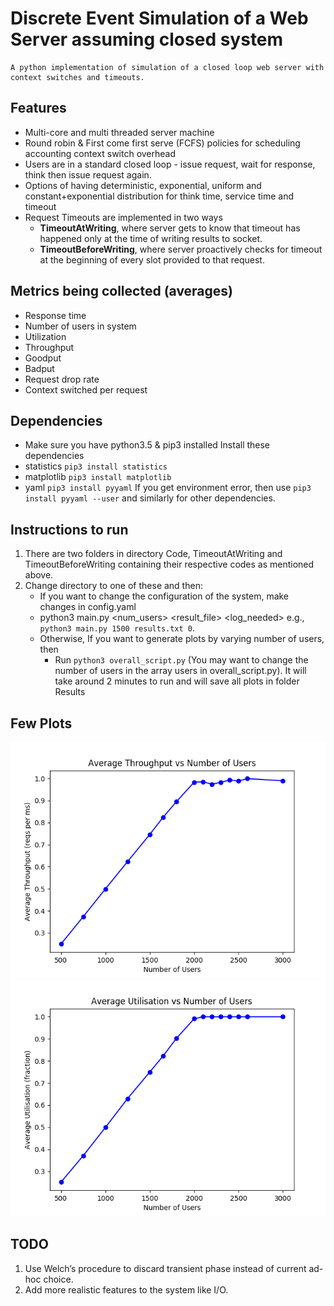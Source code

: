 # Discrete Event Simulation of a Web Server assuming closed system
	A python implementation of simulation of a closed loop web server with context switches and timeouts.

## Features
- Multi-core and multi threaded server machine
- Round robin & First come first serve (FCFS) policies for scheduling accounting context switch overhead
- Users are in a standard closed loop - issue request, wait for response, think then issue request again.
- Options of having deterministic, exponential, uniform and constant+exponential distribution for think time, service time and timeout
- Request Timeouts are implemented in two ways
	- **TimeoutAtWriting**, where server gets to know that timeout has happened only at the time of writing results to socket.
	- **TimeoutBeforeWriting**, where server proactively checks for timeout at the beginning of every slot provided to that request.

## Metrics being collected (averages)
- Response time
- Number of users in system
- Utilization 
- Throughput
- Goodput
- Badput
- Request drop rate
- Context switched per request

## Dependencies
- Make sure you have python3.5 & pip3 installed
Install these dependencies
- statistics	```pip3 install statistics```
- matplotlib	```pip3 install matplotlib```
- yaml			```pip3 install pyyaml```
If you get environment error, then use ```pip3 install pyyaml --user``` and similarly for other dependencies.

## Instructions to run
1. There are two folders in directory Code, TimeoutAtWriting and TimeoutBeforeWriting containing their respective codes as mentioned above.
2. Change directory to one of these and then:
	- If you want to change the configuration of the system, make changes in config.yaml
	- python3 main.py <num_users> <result_file> <log_needed> e.g., ```python3 main.py 1500 results.txt 0```.
	- Otherwise, If you want to generate plots by varying number of users, then
		- Run ```python3 overall_script.py``` (You may want to change the number of users in the array users in overall_script.py). It will take around 2 minutes to run and will save all plots in folder Results

## Few Plots
![Throughput](Code/TimeoutAtWriting/Results/Throughput.png)
![Utilization](Code/TimeoutAtWriting/Results/Utilisation.png)

## TODO
1. Use Welch’s procedure to discard transient phase instead of current ad-hoc choice.
2. Add more realistic features to the system like I/O.